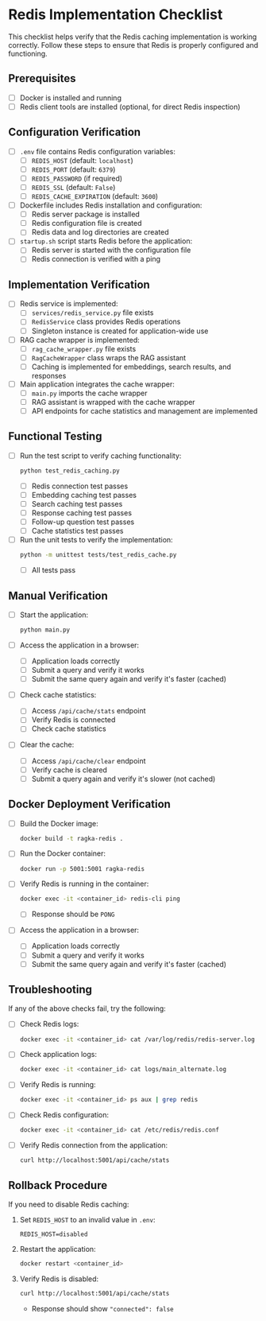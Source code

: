 # Redis Implementation Checklist

This checklist helps verify that the Redis caching implementation is working correctly. Follow these steps to ensure that Redis is properly configured and functioning.

## Prerequisites

- [ ] Docker is installed and running
- [ ] Redis client tools are installed (optional, for direct Redis inspection)

## Configuration Verification

- [ ] `.env` file contains Redis configuration variables:
  - [ ] `REDIS_HOST` (default: `localhost`)
  - [ ] `REDIS_PORT` (default: `6379`)
  - [ ] `REDIS_PASSWORD` (if required)
  - [ ] `REDIS_SSL` (default: `False`)
  - [ ] `REDIS_CACHE_EXPIRATION` (default: `3600`)

- [ ] Dockerfile includes Redis installation and configuration:
  - [ ] Redis server package is installed
  - [ ] Redis configuration file is created
  - [ ] Redis data and log directories are created

- [ ] `startup.sh` script starts Redis before the application:
  - [ ] Redis server is started with the configuration file
  - [ ] Redis connection is verified with a ping

## Implementation Verification

- [ ] Redis service is implemented:
  - [ ] `services/redis_service.py` file exists
  - [ ] `RedisService` class provides Redis operations
  - [ ] Singleton instance is created for application-wide use

- [ ] RAG cache wrapper is implemented:
  - [ ] `rag_cache_wrapper.py` file exists
  - [ ] `RagCacheWrapper` class wraps the RAG assistant
  - [ ] Caching is implemented for embeddings, search results, and responses

- [ ] Main application integrates the cache wrapper:
  - [ ] `main.py` imports the cache wrapper
  - [ ] RAG assistant is wrapped with the cache wrapper
  - [ ] API endpoints for cache statistics and management are implemented

## Functional Testing

- [ ] Run the test script to verify caching functionality:
  ```bash
  python test_redis_caching.py
  ```
  - [ ] Redis connection test passes
  - [ ] Embedding caching test passes
  - [ ] Search caching test passes
  - [ ] Response caching test passes
  - [ ] Follow-up question test passes
  - [ ] Cache statistics test passes

- [ ] Run the unit tests to verify the implementation:
  ```bash
  python -m unittest tests/test_redis_cache.py
  ```
  - [ ] All tests pass

## Manual Verification

- [ ] Start the application:
  ```bash
  python main.py
  ```

- [ ] Access the application in a browser:
  - [ ] Application loads correctly
  - [ ] Submit a query and verify it works
  - [ ] Submit the same query again and verify it's faster (cached)

- [ ] Check cache statistics:
  - [ ] Access `/api/cache/stats` endpoint
  - [ ] Verify Redis is connected
  - [ ] Check cache statistics

- [ ] Clear the cache:
  - [ ] Access `/api/cache/clear` endpoint
  - [ ] Verify cache is cleared
  - [ ] Submit a query again and verify it's slower (not cached)

## Docker Deployment Verification

- [ ] Build the Docker image:
  ```bash
  docker build -t ragka-redis .
  ```

- [ ] Run the Docker container:
  ```bash
  docker run -p 5001:5001 ragka-redis
  ```

- [ ] Verify Redis is running in the container:
  ```bash
  docker exec -it <container_id> redis-cli ping
  ```
  - [ ] Response should be `PONG`

- [ ] Access the application in a browser:
  - [ ] Application loads correctly
  - [ ] Submit a query and verify it works
  - [ ] Submit the same query again and verify it's faster (cached)

## Troubleshooting

If any of the above checks fail, try the following:

- [ ] Check Redis logs:
  ```bash
  docker exec -it <container_id> cat /var/log/redis/redis-server.log
  ```

- [ ] Check application logs:
  ```bash
  docker exec -it <container_id> cat logs/main_alternate.log
  ```

- [ ] Verify Redis is running:
  ```bash
  docker exec -it <container_id> ps aux | grep redis
  ```

- [ ] Check Redis configuration:
  ```bash
  docker exec -it <container_id> cat /etc/redis/redis.conf
  ```

- [ ] Verify Redis connection from the application:
  ```bash
  curl http://localhost:5001/api/cache/stats
  ```

## Rollback Procedure

If you need to disable Redis caching:

1. Set `REDIS_HOST` to an invalid value in `.env`:
   ```
   REDIS_HOST=disabled
   ```

2. Restart the application:
   ```bash
   docker restart <container_id>
   ```

3. Verify Redis is disabled:
   ```bash
   curl http://localhost:5001/api/cache/stats
   ```
   - Response should show `"connected": false`
